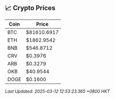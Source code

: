## 📈 Crypto Prices

| Coin | Price |
| ---- | ----- |
| BTC | $81610.6917 |
| ETH | $1862.9542 |
| BNB | $546.8712 |
| CRV | $0.3976 |
| ARB | $0.3279 |
| OKB | $40.9544 |
| DOGE | $0.1600 |

_Last Updated: 2025-03-12 12:53:23.365 +0800 HKT_